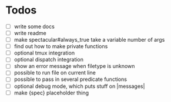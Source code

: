 # Todos

- [ ] write some docs
- [ ] write readme
- [ ] make spectacular#always_true take a variable number of args
- [ ] find out how to make private functions
- [ ] optional tmux integration
- [ ] optional dispatch integration
- [ ] show an error message when filetype is unknown
- [ ] possible to run file on current line
- [ ] possible to pass in several predicate functions
- [ ] optional debug mode, which puts stuff on |messages|
- [ ] make {spec} placeholder thing
